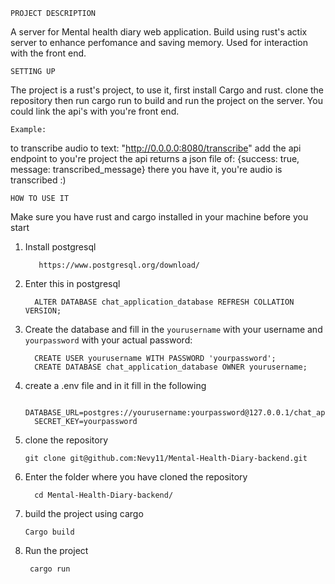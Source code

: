 `PROJECT DESCRIPTION` 

A server for Mental health diary web application. Build using rust's actix server to enhance perfomance and 
saving memory. Used for interaction with the front end.

`SETTING UP`

The project is a rust's project, to use it, first install Cargo and rust.
clone the repository then run cargo run to build and run the project on the server.
You could link the api's with you're front end.

`Example:` 

to transcribe audio to text:
"http://0.0.0.0:8080/transcribe"
add the api endpoint to you're project
the api returns a json file of: 
{success: true, message: transcribed_message}
there you have it, you're audio is transcribed :)

`HOW TO USE IT`

Make sure you have rust and cargo installed in your machine before you start
1. Install postgresql
   
          https://www.postgresql.org/download/
2. Enter this in postgresql 

         ALTER DATABASE chat_application_database REFRESH COLLATION VERSION;
3. Create the database and fill in the `yourusername` with your username and `yourpassword` with your actual password:

         CREATE USER yourusername WITH PASSWORD 'yourpassword';
         CREATE DATABASE chat_application_database OWNER yourusername;
4. create a .env file and in it fill in the following

         DATABASE_URL=postgres://yourusername:yourpassword@127.0.0.1/chat_application_database
         SECRET_KEY=yourpassword
5. clone the repository

       git clone git@github.com:Nevy11/Mental-Health-Diary-backend.git
6. Enter the folder where you have cloned the repository

         cd Mental-Health-Diary-backend/
7. build the project using cargo
   
       Cargo build
8. Run the project
  
        cargo run
    
